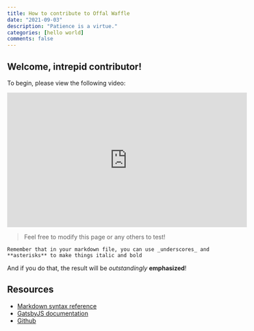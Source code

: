 ```yaml
---
title: How to contribute to Offal Waffle
date: "2021-09-03"
description: "Patience is a virtue."
categories: [hello world]
comments: false
---
```


## Welcome, intrepid contributor!

To begin, please view the following video:

<iframe width="560" height="315" src="https://www.youtube.com/embed/AYEWsLdLmcc" title="Offal Waffle Writing Dept Intro" frameborder="0" allow="accelerometer; autoplay; clipboard-write; encrypted-media; gyroscope; picture-in-picture" allowfullscreen></iframe>

> Feel free to modify this page or any others to test!

```
Remember that in your markdown file, you can use _underscores_ and **asterisks** to make things italic and bold
```

And if you do that, the result will be _outstandingly_ **emphasized**!

## Resources

- [Markdown syntax reference](https://daringfireball.net/projects/markdown/syntax)
- [GatsbyJS documentation](https://www.gatsbyjs.com/docs/how-to/local-development/)
- [Github](https://docs.github.com/en/desktop/installing-and-configuring-github-desktop/overview/getting-started-with-github-desktop)


